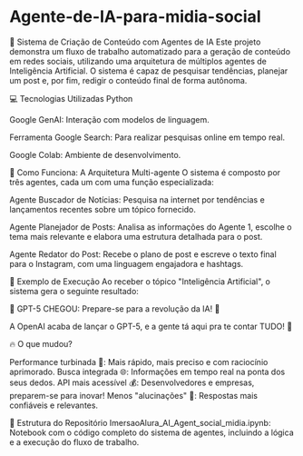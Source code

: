 # Agente-de-IA-para-midia-social

🤖 Sistema de Criação de Conteúdo com Agentes de IA
Este projeto demonstra um fluxo de trabalho automatizado para a geração de conteúdo em redes sociais, utilizando uma arquitetura de múltiplos agentes de Inteligência Artificial. O sistema é capaz de pesquisar tendências, planejar um post e, por fim, redigir o conteúdo final de forma autônoma.

💻 Tecnologias Utilizadas
Python

Google GenAI: Interação com modelos de linguagem.

Ferramenta Google Search: Para realizar pesquisas online em tempo real.

Google Colab: Ambiente de desenvolvimento.

🧠 Como Funciona: A Arquitetura Multi-agente
O sistema é composto por três agentes, cada um com uma função especializada:

Agente Buscador de Notícias: Pesquisa na internet por tendências e lançamentos recentes sobre um tópico fornecido.

Agente Planejador de Posts: Analisa as informações do Agente 1, escolhe o tema mais relevante e elabora uma estrutura detalhada para o post.

Agente Redator do Post: Recebe o plano de post e escreve o texto final para o Instagram, com uma linguagem engajadora e hashtags.

📝 Exemplo de Execução
Ao receber o tópico "Inteligência Artificial", o sistema gera o seguinte resultado:

🚀 GPT-5 CHEGOU: Prepare-se para a revolução da IA! 🚀

A OpenAI acaba de lançar o GPT-5, e a gente tá aqui pra te contar TUDO! 🤩

🔥 O que mudou?

Performance turbinada 🚀: Mais rápido, mais preciso e com raciocínio aprimorado.
Busca integrada 🌐: Informações em tempo real na ponta dos seus dedos.
API mais acessível 💰: Desenvolvedores e empresas, preparem-se para inovar!
Menos "alucinações" 🤔: Respostas mais confiáveis e relevantes.


📂 Estrutura do Repositório
ImersaoAlura_AI_Agent_social_midia.ipynb: Notebook com o código completo do sistema de agentes, incluindo a lógica e a execução do fluxo de trabalho.
